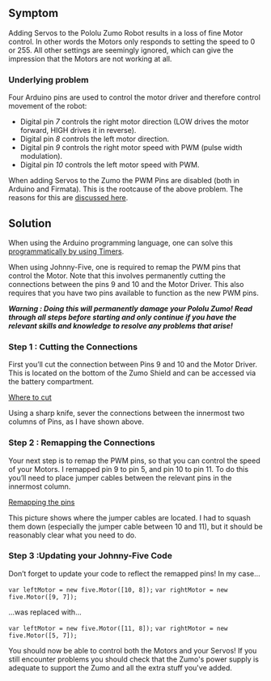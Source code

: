 ## Symptom

Adding Servos to the Pololu Zumo Robot results in a loss of fine Motor control.  In other words the Motors only responds to setting the speed to 0 or 255.  All other settings are seemingly ignored, which can give the impression that the Motors are not working at all.

### Underlying problem

Four Arduino pins are used to control the motor driver and therefore control movement of the robot:
* Digital pin *7* controls the right motor direction (LOW drives the motor forward, HIGH drives it in reverse).
* Digital pin *8* controls the left motor direction.
* Digital pin *9* controls the right motor speed with PWM (pulse width modulation).
* Digital pin *10* controls the left motor speed with PWM.

When adding Servos to the Zumo the PWM Pins are disabled (both in Arduino and Firmata).  This is the rootcause of the above problem.  The reasons for this are [discussed here](http://arduino.cc/en/reference/servo#.Uxo-UOddVR4).

## Solution

When using the Arduino programming language, one can solve this [programmatically by using Timers](https://www.pololu.com/docs/0J57/8.a).

When using Johnny-Five, one is required to remap the PWM pins that control the Motor.  Note that this involves permanently cutting the connections between the pins 9 and 10 and the Motor Driver.  This also requires that you have two pins available to function as the new PWM pins.

***Warning : Doing this will permanently damage your Pololu Zumo!  Read through all steps before starting and only continue if you have the relevant skills and knowledge to resolve any problems that arise!***

### Step 1 : Cutting the Connections

First you’ll cut the connection between Pins 9 and 10 and the Motor Driver.  This is located on the bottom of the Zumo Shield and can be accessed via the battery compartment.

[Where to cut](https://www.dropbox.com/s/vxdxoysjcg5g826/Cutting.jpeg?dl=0)

Using a sharp knife, sever the connections between the innermost two columns of Pins, as I have shown above.

### Step 2 : Remapping the Connections

Your next step is to remap the PWM pins, so that you can control the speed of your Motors.  I remapped pin 9 to pin 5, and pin 10 to pin 11.  To do this you’ll need to place jumper cables between the relevant pins in the innermost column.

[Remapping the pins](https://www.dropbox.com/s/6plzqin34cx4h4w/Remapping.jpeg?dl=0)

This picture shows where the jumper cables are located.  I had to squash them down (especially the jumper cable between 10 and 11), but it should be reasonably clear what you need to do. 

### Step 3 :Updating your Johnny-Five Code

Don’t forget to update your code to reflect the remapped pins!  In my case...

`var leftMotor = new five.Motor([10, 8]);`
`var rightMotor = new five.Motor([9, 7]);`

...was replaced with...

`var leftMotor = new five.Motor([11, 8]);`
`var rightMotor = new five.Motor([5, 7]);`

You should now be able to control both the Motors and your Servos!  If you still encounter problems you should check that the Zumo's power supply is adequate to support the Zumo and all the extra stuff you've added.